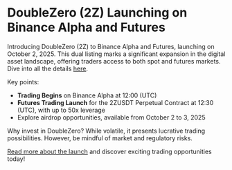 # DoubleZero (2Z) Launching on Binance Alpha and Futures

Introducing DoubleZero (2Z) to Binance Alpha and Futures, launching on October 2, 2025. This dual listing marks a significant expansion in the digital asset landscape, offering traders access to both spot and futures markets. Dive into all the details [here](https://chain-base.xyz/doublezero-2z-launching-on-binance-alpha-and-futures).

Key points:
- **Trading Begins** on Binance Alpha at 12:00 (UTC)
- **Futures Trading Launch** for the 2ZUSDT Perpetual Contract at 12:30 (UTC), with up to 50x leverage
- Explore airdrop opportunities, available from October 2 to 3, 2025

Why invest in DoubleZero? While volatile, it presents lucrative trading possibilities. However, be mindful of market and regulatory risks.

[Read more about the launch](https://chain-base.xyz/doublezero-2z-launching-on-binance-alpha-and-futures) and discover exciting trading opportunities today!